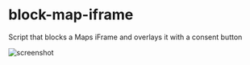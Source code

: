 # block-map-iframe
 Script that blocks a Maps iFrame and overlays it with a consent button
 
![screenshot](https://user-images.githubusercontent.com/2411246/199956228-44b0e41b-3743-4ffe-8373-ebea75047e11.png)
